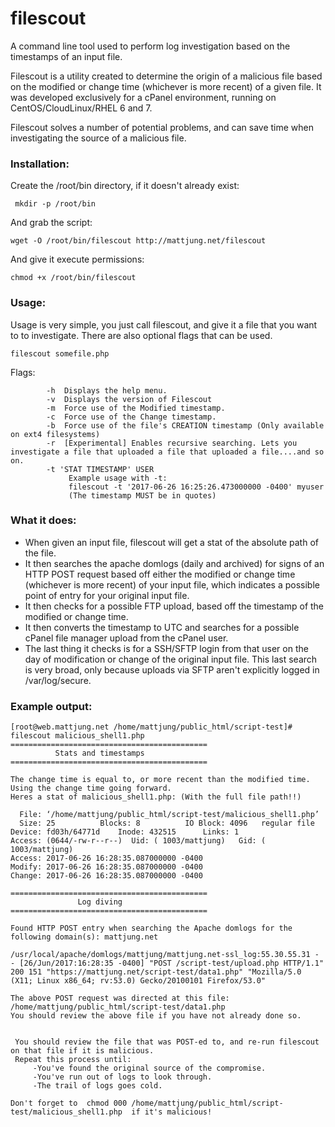 # filescout
A command line tool used to perform log investigation based on the timestamps of an input file.

Filescout is a utility created to determine the origin of a malicious file based on the modified or change time (whichever is more recent) of a given file. It was developed exclusively for a cPanel environment, running on CentOS/CloudLinux/RHEL 6 and 7. 

Filescout solves a number of potential problems, and can save time when investigating the source of a malicious file.


### Installation:
Create the /root/bin directory, if it doesn't already exist:

```
 mkdir -p /root/bin
```
And grab the script:
```
wget -O /root/bin/filescout http://mattjung.net/filescout
```
And give it execute permissions:
```
chmod +x /root/bin/filescout
```
### Usage:
Usage is very simple, you just call filescout, and give it a file that you want to to investigate. There are also optional flags that can be used. 

```
filescout somefile.php
```

Flags:
```     
        -h  Displays the help menu.
        -v  Displays the version of Filescout
        -m  Force use of the Modified timestamp.
        -c  Force use of the Change timestamp.
        -b  Force use of the file's CREATION timestamp (Only available on ext4 filesystems)        
        -r  [Experimental] Enables recursive searching. Lets you investigate a file that uploaded a file that uploaded a file....and so on.
        -t 'STAT TIMESTAMP' USER
             Example usage with -t:
             filescout -t '2017-06-26 16:25:26.473000000 -0400' myuser 
             (The timestamp MUST be in quotes)
```

### What it does:
* When given an input file, filescout will get a stat of the absolute path of the file.
* It then searches the apache domlogs (daily and archived) for signs of an HTTP POST request based off either the modified or change time (whichever is more recent) of your input file, which indicates a possible point of entry for your original input file.
* It then checks for a possible FTP upload, based off the timestamp of the modified or change time.
* It then converts the timestamp to UTC and searches for a possible cPanel file manager upload from the cPanel user.
* The last thing it checks is for a SSH/SFTP login from that user on the day of modification or change of the original input file. This last search is very broad, only because uploads via SFTP aren't explicitly logged in /var/log/secure.

### Example output:

```
[root@web.mattjung.net /home/mattjung/public_html/script-test]# filescout malicious_shell1.php 
============================================
          Stats and timestamps            
============================================

The change time is equal to, or more recent than the modified time. Using the change time going forward.
Heres a stat of malicious_shell1.php: (With the full file path!!)

  File: ‘/home/mattjung/public_html/script-test/malicious_shell1.php’
  Size: 25        	Blocks: 8          IO Block: 4096   regular file
Device: fd03h/64771d	Inode: 432515      Links: 1
Access: (0644/-rw-r--r--)  Uid: ( 1003/mattjung)   Gid: ( 1003/mattjung)
Access: 2017-06-26 16:28:35.087000000 -0400
Modify: 2017-06-26 16:28:35.087000000 -0400
Change: 2017-06-26 16:28:35.087000000 -0400

============================================
               Log diving                 
============================================

Found HTTP POST entry when searching the Apache domlogs for the following domain(s): mattjung.net

/usr/local/apache/domlogs/mattjung/mattjung.net-ssl_log:55.30.55.31 - - [26/Jun/2017:16:28:35 -0400] "POST /script-test/upload.php HTTP/1.1" 200 151 "https://mattjung.net/script-test/data1.php" "Mozilla/5.0 (X11; Linux x86_64; rv:53.0) Gecko/20100101 Firefox/53.0"

The above POST request was directed at this file: /home/mattjung/public_html/script-test/data1.php
You should review the above file if you have not already done so.


 You should review the file that was POST-ed to, and re-run filescout on that file if it is malicious.
 Repeat this process until:
	 -You've found the original source of the compromise.
	 -You've run out of logs to look through.
	 -The trail of logs goes cold.

Don't forget to  chmod 000 /home/mattjung/public_html/script-test/malicious_shell1.php  if it's malicious! 

```
 
